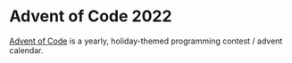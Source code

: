 # Advent of Code 2022
[Advent of Code](httpsL//adventofcode.com) is a yearly, holiday-themed programming contest / advent calendar.

